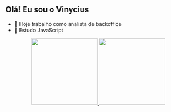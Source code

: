 ## Olá! Eu sou o Vinycius
- 🔭 Hoje trabalho como analista de backoffice
- 🌱 Estudo JavaScript

<div align="center">
  <a href="https://github.com/rafaballerini">
  <img height="180em" src="https://github-readme-stats.vercel.app/api?username=Vinyciusoliveira&show_icons=true&theme=dracula&include_all_commits=true&count_private=true"/>
  <img height="180em" src="https://github-readme-stats.vercel.app/api/top-langs/?username=Vinyciusoliveira&layout=compact&langs_count=7&theme=dracula"/>
</div>
